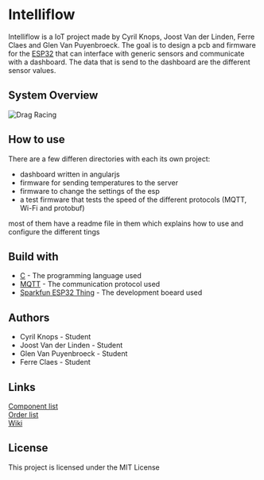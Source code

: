 # Intelliflow
Intelliflow is a IoT project made by Cyril Knops, Joost Van der Linden, Ferre Claes and Glen Van Puyenbroeck. The goal is to design a pcb and firmware for the [ESP32](https://www.espressif.com/en/products/socs/esp32/overview) that can interface with generic sensors and communicate with a dashboard. The data that is send to the dashboard are the different sensor values.
## System Overview
![Drag Racing](hhttps://raw.githubusercontent.com/cyrilknops/intelliflow/master/Schema.jpg)
## How to use
There are a few differen directories with each its own project:
* dashboard written in angularjs
* firmware for sending temperatures to the server
* firmware to change the settings of the esp
* a test firmware that tests the speed of the different protocols (MQTT, Wi-Fi and protobuf)

most of them have a readme file in them which explains how to use and configure the different tings
## Build with
* [C](https://en.wikipedia.org/wiki/C_(programming_language)) - The programming language used
* [MQTT](http://mqtt.org/) - The communication protocol used
* [Sparkfun ESP32 Thing](https://www.sparkfun.com/products/13907) - The development boeard used
## Authors
* Cyril Knops - Student
* Joost Van der Linden - Student
* Glen Van Puyenbroeck - Student
* Ferre Claes - Student
## Links
[Component list](https://hogeschoolpxl-my.sharepoint.com/:x:/r/personal/11800025_student_pxl_be/_layouts/15/Doc.aspx?sourcedoc=%7BC7E13A86-8976-4C7D-A8FE-9732136F6248%7D&file=LijstMateriaal.xlsx&action=default&mobileredirect=true)
<br/>
[Order list](https://hogeschoolpxl-my.sharepoint.com/:x:/g/personal/11700872_student_pxl_be/ETT0oJHQHUZLjarLOVaMEmgBshADOvq9l2GqsdMUGDBhIA?e=1lYEyg&fbclid=IwAR0Ce_BGgnYAlZrR5jklCe_-UX3r2xWzEkQLXVX5BijqdttAIuE3eF-kvQA)
<br/>
[Wiki](https://github.com/cyrilknops/intelliflow/wiki)

## License
This project is licensed under the MIT License
